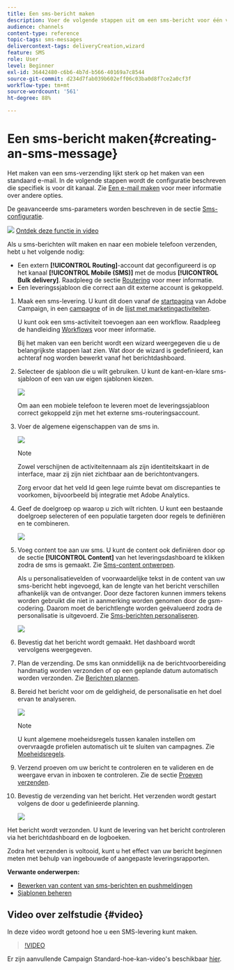 ```yaml
---
title: Een sms-bericht maken
description: Voer de volgende stappen uit om een sms-bericht voor één verzending te maken in Adobe Campaign.
audience: channels
content-type: reference
topic-tags: sms-messages
delivercontext-tags: deliveryCreation,wizard
feature: SMS
role: User
level: Beginner
exl-id: 36442480-c6b6-4b7d-b566-40169a7c8544
source-git-commit: d234d7fab039b602eff06c03ba0d8f7ce2a0cf3f
workflow-type: tm+mt
source-wordcount: '561'
ht-degree: 88%

---
```


# Een sms-bericht maken{#creating-an-sms-message}

Het maken van een sms-verzending lijkt sterk op het maken van een standaard e-mail. In de volgende stappen wordt de configuratie beschreven die specifiek is voor dit kanaal. Zie [Een e-mail maken](../../channels/using/creating-an-email.md) voor meer informatie over andere opties.

De geavanceerde sms-parameters worden beschreven in de sectie [Sms-configuratie](../../administration/using/configuring-sms-channel.md).

![](assets/do-not-localize/how-to-video.png) [Ontdek deze functie in video](#video)

Als u sms-berichten wilt maken en naar een mobiele telefoon verzenden, hebt u het volgende nodig:

* Een extern **[!UICONTROL Routing]**-account dat geconfigureerd is op het kanaal **[!UICONTROL Mobile (SMS)]** met de modus **[!UICONTROL Bulk delivery]**. Raadpleeg de sectie [Routering](../../administration/using/configuring-sms-channel.md#defining-an-sms-routing) voor meer informatie.
* Een leveringssjabloon die correct aan dit externe account is gekoppeld.

1. Maak een sms-levering. U kunt dit doen vanaf de [startpagina](../../start/using/interface-description.md#home-page) van Adobe Campaign, in een [campagne](../../start/using/marketing-activities.md#creating-a-marketing-activity) of in de [lijst met marketingactiviteiten](../../start/using/programs-and-campaigns.md#creating-a-campaign).

   U kunt ook een sms-activiteit toevoegen aan een workflow. Raadpleeg de handleiding [Workflows](../../automating/using/sms-delivery.md) voor meer informatie.

   Bij het maken van een bericht wordt een wizard weergegeven die u de belangrijkste stappen laat zien. Wat door de wizard is gedefinieerd, kan achteraf nog worden bewerkt vanaf het berichtdashboard.

1. Selecteer de sjabloon die u wilt gebruiken. U kunt de kant-en-klare sms-sjabloon of een van uw eigen sjablonen kiezen.

   ![](assets/sms_creation_1.png)

   Om aan een mobiele telefoon te leveren moet de leveringssjabloon correct gekoppeld zijn met het externe sms-routeringsaccount.

1. Voer de algemene eigenschappen van de sms in.

   ![](assets/sms_creation_2.png)

   >[!NOTE]
   >
   >Zowel verschijnen de activiteitennaam als zijn identiteitskaart in de interface, maar zij zijn niet zichtbaar aan de berichtontvangers.
   >
   >Zorg ervoor dat het veld Id geen lege ruimte bevat om discrepanties te voorkomen, bijvoorbeeld bij integratie met Adobe Analytics.

1. Geef de doelgroep op waarop u zich wilt richten. U kunt een bestaande doelgroep selecteren of een populatie targeten door regels te definiëren en te combineren.

   ![](assets/sms_creation_3.png)

1. Voeg content toe aan uw sms. U kunt de content ook definiëren door op de sectie **[!UICONTROL Content]** van het leveringsdashboard te klikken zodra de sms is gemaakt. Zie [Sms-content ontwerpen](../../channels/using/about-sms-and-push-content-design.md).

   Als u personalisatievelden of voorwaardelijke tekst in de content van uw sms-bericht hebt ingevoegd, kan de lengte van het bericht verschillen afhankelijk van de ontvanger. Door deze factoren kunnen immers tekens worden gebruikt die niet in aanmerking worden genomen door de gsm-codering. Daarom moet de berichtlengte worden geëvalueerd zodra de personalisatie is uitgevoerd. Zie [Sms-berichten personaliseren](../../channels/using/personalizing-sms-messages.md).

   ![](assets/sms_creation_4.png)

1. Bevestig dat het bericht wordt gemaakt. Het dashboard wordt vervolgens weergegeven.
1. Plan de verzending. De sms kan onmiddellijk na de berichtvoorbereiding handmatig worden verzonden of op een geplande datum automatisch worden verzonden. Zie [Berichten plannen](../../sending/using/about-scheduling-messages.md).
1. Bereid het bericht voor om de geldigheid, de personalisatie en het doel ervan te analyseren.

   ![](assets/sms_creation_6.png)

   >[!NOTE]
   >
   >U kunt algemene moeheidsregels tussen kanalen instellen om overvraagde profielen automatisch uit te sluiten van campagnes. Zie [Moeheidsregels](../../sending/using/fatigue-rules.md).

1. Verzend proeven om uw bericht te controleren en te valideren en de weergave ervan in inboxen te controleren. Zie de sectie [Proeven verzenden](../../sending/using/sending-proofs.md).
1. Bevestig de verzending van het bericht. Het verzenden wordt gestart volgens de door u gedefinieerde planning.

   ![](assets/sms_creation_7.png)

Het bericht wordt verzonden. U kunt de levering van het bericht controleren via het berichtdashboard en de logboeken.

Zodra het verzenden is voltooid, kunt u het effect van uw bericht beginnen meten met behulp van ingebouwde of aangepaste leveringsrapporten.

**Verwante onderwerpen:**

* [Bewerken van content van sms-berichten en pushmeldingen](../../channels/using/about-sms-and-push-content-design.md)
* [Sjablonen beheren](../../start/using/marketing-activity-templates.md)

## Video over zelfstudie {#video}

In deze video wordt getoond hoe u een SMS-levering kunt maken.

>[!VIDEO](https://video.tv.adobe.com/v/25265/?quality=12)

Er zijn aanvullende Campaign Standard-hoe-kan-video&#39;s beschikbaar [hier](https://experienceleague.adobe.com/docs/campaign-standard-learn/tutorials/overview.html?lang=nl).
